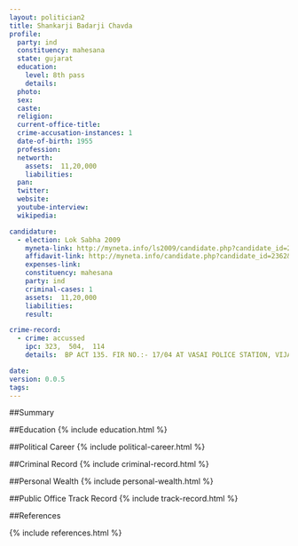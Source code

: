 ```yaml
---
layout: politician2
title: Shankarji Badarji Chavda
profile: 
  party: ind
  constituency: mahesana
  state: gujarat
  education: 
    level: 8th pass
    details: 
  photo: 
  sex: 
  caste: 
  religion: 
  current-office-title: 
  crime-accusation-instances: 1
  date-of-birth: 1955
  profession: 
  networth: 
    assets:  11,20,000
    liabilities: 
  pan: 
  twitter: 
  website: 
  youtube-interview: 
  wikipedia: 

candidature: 
  - election: Lok Sabha 2009
    myneta-link: http://myneta.info/ls2009/candidate.php?candidate_id=2362
    affidavit-link: http://myneta.info/candidate.php?candidate_id=2362&scan=original
    expenses-link: 
    constituency: mahesana 
    party: ind
    criminal-cases: 1
    assets:  11,20,000
    liabilities: 
    result:  

crime-record: 
  - crime: accussed
    ipc: 323,  504,  114
    details:  BP ACT 135. FIR NO.:- 17/04 AT VASAI POLICE STATION, VIJAPUR. CASE AT JUD. MEG. SENIOR MEG. COURT. CASE NO.:- 1116/04. CASE IS PENDING.   

date: 
version: 0.0.5
tags: 
---
```

##Summary


##Education
{% include education.html %}


##Political Career
{% include political-career.html %}


##Criminal Record
{% include criminal-record.html %}


##Personal Wealth
{% include personal-wealth.html %}


##Public Office Track Record
{% include track-record.html %}


##References


{% include references.html %}